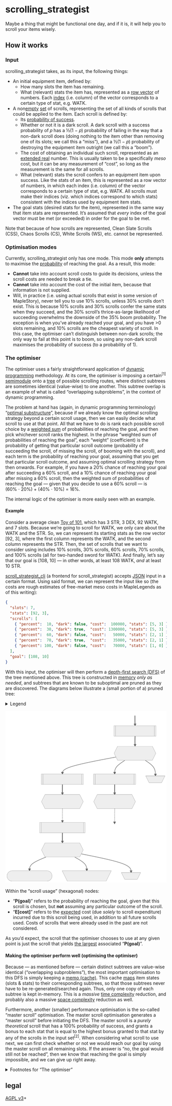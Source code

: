 # scrolling\_strategist

Maybe a thing that might be functional one day, and if it is, it will help you
to scroll your items wisely.

## How it works

### Input

scrolling\_strategist takes, as its input, the following things:

- An initial equipment item, defined by:
    - How many slots the item has remaining.
    - What (relevant) stats the item has, represented as a [row
      vector](https://en.wikipedia.org/wiki/Row_and_column_vectors) of numbers.
      Each [index](https://en.wikipedia.org/wiki/Index_notation) (i\.e. column)
      of the vector corresponds to a certain type of stat, e\.g. WATK.
- A non[empty](https://en.wikipedia.org/wiki/Empty_set) [set][set] of scrolls,
  representing the set of all kinds of scrolls that could be applied to the
  item. Each scroll is defined by:
    - Its [probability of
      success](https://en.wikipedia.org/wiki/Bernoulli_process).
    - Whether or not it is a dark scroll. A dark scroll with a success
      probability of 𝑝 has a ½(1 − 𝑝) probability of failing in the way that
      a non-dark scroll does (doing nothing to the item other than removing one
      of its slots; we call this a “miss”), and a ½(1 − 𝑝) probability of
      destroying the equipment item outright (we call this a “boom”).
    - The cost of obtaining an individual such scroll, represented as an
      [extended real](https://en.wikipedia.org/wiki/Extended_real_number_line)
      number. This is usually taken to be a specifically _meso_ cost, but it
      can be any measurement of “cost”, so long as the measurement is the same
      for all scrolls.
    - What (relevant) stats the scroll confers to an equipment item upon
      success. Like the stats of an item, this is represented as a row vector
      of numbers, in which each index (i\.e. column) of the vector corresponds
      to a certain type of stat, e\.g. WATK. All scrolls must make their
      indices (viz. which indices correspond to which stats) consistent with
      the indices used by equipment item stats.
- The goal stats (desired stats for the item), represented in the same way that
  item stats are represented. It’s assumed that _every_ index of the goal
  vector must be met (or exceeded) in order for the goal to be met.

Note that because of how scrolls are represented, Clean Slate Scrolls (CSS),
Chaos Scrolls (CS), White Scrolls (WS), etc. cannot be represented.

### Optimisation modes

Currently, scrolling\_strategist only has one mode. This mode **only** attempts
to maximise the
[probability](https://en.wikipedia.org/wiki/Marginal_distribution) of reaching
the goal. As a result, this mode:

- **Cannot** take into account scroll costs to guide its decisions, unless the
  scroll costs are needed to break a tie.
- **Cannot** take into account the cost of the initial item, because that
  information is not supplied.
- Will, in practice (i\.e. using actual scrolls that exist in some version of
  MapleStory), never tell you to use 10% scrolls, unless 30% scrolls don’t
  exist. This is because 10% scrolls and 30% scrolls confer the same stats when
  they succeed, and the 30% scroll’s thrice-as-large likelihood of succeeding
  overwhelms the downside of the 35% boom probability. The exception is when
  you’ve already reached your goal, and you have \>0 slots remaining, and 10%
  scrolls are the cheapest variety of scroll. In this case, the optimiser can’t
  distinguish between non-dark scrolls; the only way to fail at this point is
  to boom, so using any non-dark scroll maximises the probability of success
  (to a probability of 1).

### The optimiser

The optimiser uses a fairly straightforward application of [dynamic
programming](https://en.wikipedia.org/wiki/Dynamic_programming) methodology. At
its core, the optimiser is imposing a certain<sup>\[1\]</sup>
[semimodule](https://en.wikipedia.org/wiki/Semimodule) onto a [tree][tree] of
possible scrolling routes, where distinct subtrees are sometimes identical
(value-wise) to one another. This subtree overlap is an example of what is
called “overlapping subproblems”, in the context of dynamic programming.

The problem at hand has (again, in dynamic programming terminology) “[optimal
substructure](https://en.wikipedia.org/wiki/Optimal_substructure)”, because if
we already know the optimal scrolling strategy beyond a certain scroll usage,
then we can easily decide what scroll to use at that point. All that we have to
do is rank each possible scroll choice by a [weighted
sum](https://en.wikipedia.org/wiki/Linear_combination) of probabilities of
reaching the goal, and then pick whichever scroll ranks the highest. In the
phrase “weighted sum of probabilities of reaching the goal”, each “weight”
(coefficient) is the probability of getting that particular scroll outcome
(probability of succeeding the scroll, of missing the scroll, of booming with
the scroll), and each term is the probability of reaching your goal, assuming
that you get that particular scroll outcome, and assuming optimal scrolling
strategy from then onwards. For example, if you have a 20% chance of reaching
your goal after succeeding a 60% scroll, and a 10% chance of reaching your goal
after missing a 60% scroll, then the weighted sum of probabilities of reaching
the goal — given that you decide to use a 60% scroll — is
(60% ⋅ 20%) + (40% ⋅ 10%) = 16%.

The internal logic of the optimiser is more easily seen with an example.

#### Example

Consider a average clean [Toy of
101](https://maplelegends.com/lib/equip?id=1402038), which has 3 STR, 3 DEX, 92
WATK, and 7 slots. Because we’re going to scroll for WATK, we only care about
the WATK and the STR. So, we can represent its starting stats as the row vector
\[92, 3\], where the first column represents the WATK, and the second column
represents the STR. Then, the set of scrolls that we want to consider using
includes 10% scrolls, 30% scrolls, 60% scrolls, 70% scrolls, and 100% scrolls
(all for two-handed sword for WATK). And finally, let’s say that our goal is
\[108, 10\] — in other words, at least 108 WATK, _and_ at least 10 STR.

[scroll\_strategist\_cli](https://codeberg.org/deer/scroll_strategist_cli) (a
frontend for scroll\_strategist) accepts
[JSON](https://en.wikipedia.org/wiki/JSON) input in a certain format. Using
said format, we can represent the input like so (the costs are rough estimates
of free-market meso costs in MapleLegends as of this writing):

```json
{
  "slots": 7,
  "stats": [92, 3],
  "scrolls": [
    { "percent":  10, "dark": false, "cost":  100000, "stats": [5, 3] },
    { "percent":  30, "dark": true,  "cost": 1300000, "stats": [5, 3] },
    { "percent":  60, "dark": false, "cost":   50000, "stats": [2, 1] },
    { "percent":  70, "dark": true,  "cost":   35000, "stats": [2, 1] },
    { "percent": 100, "dark": false, "cost":   70000, "stats": [1, 0] }
  ],
  "goal": [108, 10]
}
```

With this input, the optimiser will then perform a [depth-first search
(DFS)][dfs] of the tree mentioned above. This tree is constructed in
[memory](https://en.wikipedia.org/wiki/Computer_memory) _only as needed_, and
subtrees that are known to be suboptimal are pruned as they are discovered. The
diagrams below illustrate a (small portion of a) pruned tree:

<details>
<summary>Legend</summary>

![Legend for the diagram below](legend.svg "Legend for the diagram below")

</details>

![Example illustration of a small portion of a pruned tree](example_tree.svg "Example illustration of a small portion of a pruned tree")

Within the “scroll usage” (hexagonal) nodes:

- “**P(goal)**” refers to the probability of reaching the goal, given that this
  scroll is chosen, but **not** assuming any particular outcome of the scroll.
- “**E\[cost\]**” refers to the
  [expected](https://en.wikipedia.org/wiki/Expected_value) cost (due _solely_
  to scroll expenditure) incurred due to this scroll being used, in addition to
  all future scrolls used. Costs of scrolls that were already used in the past
  are not considered.

As you’d expect, the scroll that the optimiser chooses to use at any given
point is just the scroll that yields [the
largest](https://en.wikipedia.org/wiki/Maxima_and_minima) associated
“**P(goal)**”.

#### Making the optimiser perform well (optimising the optimiser)

Because — as mentioned before — certain distinct subtrees are value-wise
identical (“overlapping subproblems”), the most important optimisation to this
DFS is simply keeping a [memo
(cache)](https://en.wikipedia.org/wiki/Memoization). This cache
[maps](https://en.wikipedia.org/wiki/Hash_table) item states (slots & stats) to
their corresponding subtrees, so that those subtrees never have to be
re-generated/searched again. Thus, only one copy of each subtree is kept
in-memory. This is a _massive_ [time
complexity](https://en.wikipedia.org/wiki/Time_complexity) reduction, and
probably also a massive [space
complexity](https://en.wikipedia.org/wiki/Space_complexity) reduction as well.

Furthermore, another (smaller) performance optimisation is the so-called
“master scroll” optimisation. The master scroll optimisation generates a
“master scroll” before initiating the DFS. The master scroll is a _purely
theoretical_ scroll that has a 100% probability of success, and grants a bonus
to each stat that is equal to the highest bonus granted to that stat by any of
the scrolls in the input set<sup>\[2\]</sup>. When considering what scroll to
use next, we can first check whether or not we would reach our goal by using
the master scroll on all remaining slots. If the answer is “no, the goal would
still not be reached”, then we know that reaching the goal is simply
impossible, and we can give up right away.

<details>
<summary>Footnotes for “The optimiser”</summary>

\[1\]: We’ll call the [semiring](https://en.wikipedia.org/wiki/Semiring)
underlying this semimodule “𝑅”. 𝑅 has, as its underlying set, the [unit
interval (ℐ)](https://en.wikipedia.org/wiki/Unit_interval), because its members
are probabilities (of getting a certain outcome after using a given scroll, or
of reaching the goal). Its additive
[operation](https://en.wikipedia.org/wiki/Binary_operation) is the
“[𝗆𝖺𝗑](https://en.wikipedia.org/wiki/Maxima_and_minima)” operation, which
takes in two [real numbers](https://en.wikipedia.org/wiki/Real_number), and
yields the larger (the **max**imum) of the two numbers. Its multiplicative
operation is just ordinary multiplication of real numbers (∗). So then, our
semiring 𝑅 is:

<div style="text-align:center;font-size:larger;">

𝑅 ≝ (ℐ, 𝗆𝖺𝗑, ∗).

</div>

To show that this is in fact a semiring, we can prove that it satisfies the
semiring axioms ([for
any](https://en.wikipedia.org/wiki/Universal_quantification) 𝑎, 𝑏, 𝑐 ∈ ℐ):

- (ℐ, 𝗆𝖺𝗑) is an
  [abelian](https://en.wikipedia.org/wiki/Commutative_property)
  [monoid](https://en.wikipedia.org/wiki/Monoid) with an
  [identity](https://en.wikipedia.org/wiki/Identity_element) called 0:
    - ℐ is [closed][closure] under 𝗆𝖺𝗑. The larger of two elements of ℐ has to
      be… an element of ℐ.
    - 𝗆𝖺𝗑 is
      [associative](https://en.wikipedia.org/wiki/Associative_property):
      𝗆𝖺𝗑{𝗆𝖺𝗑{𝑎, 𝑏}, 𝑐} = 𝗆𝖺𝗑{𝑎, 𝗆𝖺𝗑{𝑏, 𝑐}} = 𝗆𝖺𝗑{𝑎, 𝑏, 𝑐}.
    - 𝗆𝖺𝗑{𝑎, 0} = 𝑎 for any 𝑎 ∈ ℐ, because 0 is the unique minimum
      element of ℐ — anything is at least as large as 0. So 0 is the identity
      of 𝗆𝖺𝗑.
    - 𝗆𝖺𝗑 is commutative: 𝗆𝖺𝗑{𝑎, 𝑏} = 𝗆𝖺𝗑{𝑏, 𝑎}.
- (ℐ, ∗) is a monoid with an identity called 1:
    - ℐ is [closed][closure] under ∗. Multiplying two numbers in the unit
      interval can never yield a number greater than 1, as multiplying by a
      number in the unit interval can’t make a number larger — at best, you can
      just not change its value (by multiplying by 1). Similarly, multiplying
      two numbers in the unit interval can never yield a number less than 0, as
      none of the elements of the unit interval are
      [negative](https://en.wikipedia.org/wiki/Negative_number).
    - ∗ is [associative](https://en.wikipedia.org/wiki/Associative_property);
      it inherits this property from ordinary multiplication of real numbers.
    - 1 is the identity element: 1 ∗ 𝑎 = 𝑎 = 𝑎 ∗ 1.
    - ∗ is commutative; it inherits this property from ordinary multiplication
      of real numbers.
- ∗ [left-distributes and
  right-distributes](https://en.wikipedia.org/wiki/Distributive_property) over
  𝗆𝖺𝗑:
    - 𝑎 ∗ 𝗆𝖺𝗑{𝑏, 𝑐} = 𝗆𝖺𝗑{𝑎 ∗ 𝑏, 𝑎 ∗ 𝑐}. Multiplying by a larger
      nonnegative real number always gets you a larger result.
    - 𝗆𝖺𝗑{𝑎, 𝑏} ∗ 𝑐 = 𝗆𝖺𝗑{𝑎 ∗ 𝑐, 𝑏 ∗ 𝑐}. This follows from the
      above, combined with the commutativity of ∗.
- Multiplication by 0
  [annihilates](https://en.wikipedia.org/wiki/Absorbing_element) 𝑅:
  0 ∗ 𝑎 = 0 = 𝑎 ∗ 0.

And 𝑅 really is just a semiring, and not a [ring][ring], because inverse
elements for 𝗆𝖺𝗑 are not possible.

To build a semimodule on top of our semiring 𝑅, we introduce an abelian monoid
𝑀:

<div style="text-align:center;font-size:larger;">

𝑀 ≝ (ℐ<sup>3</sup>, 𝗆𝖺𝗑<sup>3</sup>).

</div>

ℐ<sup>3</sup> is just
ℐ [×](https://en.wikipedia.org/wiki/Cartesian_product) ℐ × ℐ, i\.e. a
[triple](https://en.wikipedia.org/wiki/Tuple) (𝑎, 𝑏, 𝑐) for some
𝑎, 𝑏, 𝑐 ∈ ℐ. Alternatively, we can write each element as a row vector:
\[𝑎, 𝑏, 𝑐\]. And 𝗆𝖺𝗑<sup>3</sup> is just 𝗆𝖺𝗑 applied component-wise:

<div style="text-align:center;font-size:larger;">

𝗆𝖺𝗑<sup>3</sup>{\[𝑎, 𝑏, 𝑐\], \[𝑑, 𝑒, 𝑓\]} ≝
\[𝗆𝖺𝗑{𝑎, 𝑑}, 𝗆𝖺𝗑{𝑏, 𝑒}, 𝗆𝖺𝗑{𝑐, 𝑓}\].

</div>

Then, we introduce the “[scalar
multiplication](https://en.wikipedia.org/wiki/Scalar_multiplication)” operation
(⋅):

<div style="text-align:center;font-size:larger;">

𝑎 ⋅ \[𝑏, 𝑐, 𝑑\] ≝ \[𝑎 ∗ 𝑏, 𝑎 ∗ 𝑐, 𝑎 ∗ 𝑑\].

</div>

This means that (⋅) is defined more or less identically to scalar
multiplication over ℝ<sup>3</sup>.

Then, our semimodule 𝑆<sub>𝑅</sub> is just:

<div style="text-align:center;font-size:larger;">

𝑆<sub>𝑅</sub> ≝ (𝑅, 𝑀, ⋅).

</div>

To prove that this really is a semimodule, we can show that it satisfies the
semimodule axioms (for any 𝑣, 𝑤 ∈ 𝑀):

- 𝑎 ⋅ 𝗆𝖺𝗑<sup>3</sup>{𝑣, 𝑤} = 𝗆𝖺𝗑<sup>3</sup>{𝑎 ⋅ 𝑣, 𝑎 ⋅ 𝑤}. This
  follows from the combination of 𝑅 being a semiring (particularly the
  distributive property), with both 𝗆𝖺𝗑<sup>3</sup> and (⋅) being defined
  component-wise.
- 𝗆𝖺𝗑{𝑎, 𝑏} ⋅ 𝑣 = 𝗆𝖺𝗑<sup>3</sup>{𝑎 ⋅ 𝑣, 𝑏 ⋅ 𝑣}. This also follows
  from the combination of 𝑅 being a semiring (particularly the distributive
  property), with both 𝗆𝖺𝗑<sup>3</sup> and (⋅) being defined component-wise.
- (𝑎 ∗ 𝑏) ⋅ 𝑣 = 𝑎 ⋅ (𝑏 ⋅ 𝑣). This follows from the associativity of ∗,
  and the fact that (⋅) is defined in terms of ∗.
- 1 ⋅ 𝑣 = 𝑣. This follows from 1 being the identity element of ∗.
- 0<sub>𝑅</sub> ⋅ 𝑣 = 𝑎 ⋅ 0<sub>𝑀</sub> = 0<sub>𝑀</sub> = \[0, 0, 0\].
  This follows from 0 being the annihilating element of ∗.

The whole reason why we want the 𝗆𝖺𝗑 (and thus also 𝗆𝖺𝗑<sup>3</sup>)
operation is because this is the operation that we apply to choose between one
or more competing strategies. Whichever one maximises the probability of
reaching the goal is the chosen strategy. And our ∗ (and thus also ⋅) operation
corresponds to the fact that, for any two [independent][independence]
[events][event] 𝑒<sub>1</sub> [⫫][independence] 𝑒<sub>2</sub>,

<div style="text-align:center;font-size:larger;">

[𝖯][p](𝑒<sub>1</sub> [∩][intersection] 𝑒<sub>2</sub>) =
𝖯(𝑒<sub>1</sub>) ∗ 𝖯(𝑒<sub>2</sub>).

</div>

Independence is guaranteed by the fact that every scroll application is a
totally independent event — independent of everything, unless you happen to
know the internal state of the server’s
[PRNG](https://en.wikipedia.org/wiki/Pseudorandom_number_generator)…!

Using a given scroll yields three possible outcomes (technically, not all are
necessarily “possible”; some may have probability 0, [so long as the sum of all
three is 1](https://en.wikipedia.org/wiki/Law_of_total_probability)):

- Success.
- Miss.
- Boom.

Each one of these outcomes yields some equip as a result (or no equip at all,
in the case of a boom), and we can look ahead to see what the probability is of
reaching our goal, given some yielded equip (and given the optimal scrolling
strategy). So, each one of these outcomes has two probabilities attached to it:
the probability that the outcome happens at all (e\.g. 40% for a “miss” of a
60% scroll), and the probability of reaching the goal, given that the outcome
does happen. We can aggregate the outcome probabilities into an element
𝑜 ∈ ℐ<sup>3</sup> (e\.g. 𝑜 = \[0\.3, 0\.35, 0\.35\] for a 30% scroll), and
the corresponding goal-reaching probabilities into another element
𝑔 ∈ ℐ<sup>3</sup>. Then, the overall probability of reaching the goal by using
this scroll is just the [dot
product](https://en.wikipedia.org/wiki/Dot_product) ⟨𝑜, 𝑔⟩ of these two
vectors:

<div style="text-align:center;font-size:larger;">

<!-- markdownlint-disable line-length -->

⟨𝑜, 𝑔⟩ ≝ (𝑜<sub>1</sub> ∗ 𝑔<sub>1</sub>) + (𝑜<sub>2</sub> ∗ 𝑔<sub>2</sub>) + (𝑜<sub>3</sub> ∗ 𝑔<sub>3</sub>).

<!-- markdownlint-enable line-length -->

</div>

This yields an element of 𝑅 (i\.e. an element of ℐ), which we can then do more
semiring-y things with. Do note that when defining ⟨□, △⟩, we’re using ordinary
addition of real numbers, _not_ 𝗆𝖺𝗑. This is because we don’t have a choice
in which scroll outcome we get; we can only decide which scroll to use, and
RNGsus does the rest. So, the best that we can do is calculate an
[expectation](https://en.wikipedia.org/wiki/Expected_value).

You might reasonably wonder what the 𝗆𝖺𝗑<sup>3</sup> operation is used for,
or what it signifies. In this case, it’s not actually important; it has no
particular meaning (but also see <sup>\[2\]</sup> for the application of this
operation to stat vectors). However, it is both:

- A natural component-wise extension of 𝗆𝖺𝗑,
- _and_ sufficient to make 𝑀 an abelian monoid, and 𝑆<sub>𝑅</sub> a semimodule.

The operation that we _actually_ want to get out of 𝑆<sub>𝑅</sub> being a
semimodule is (⋅), i\.e. scalar multiplication. As mentioned above, our ∗ (and
thus also ⋅) operation corresponds to the [conjunction][intersection] of
independent events. In particular, for some
𝐞 = \[𝑒<sub>1</sub>, 𝑒<sub>2</sub>, 𝑒<sub>3</sub>\], and some event
𝑓 ⫫ 𝐞, we have:

<div style="text-align:center;font-size:larger;">

\[𝖯(𝑓 ∩ 𝑒<sub>1</sub>), 𝖯(𝑓 ∩ 𝑒<sub>2</sub>), 𝖯(𝑓 ∩ 𝑒<sub>3</sub>)\] =
𝖯(𝑓 ∩ 𝐞) = 𝖯(𝑓) ⋅ 𝖯(𝐞).

</div>

This equation lets us obtain, for example, the probabilities of getting the
various scroll outcomes at a certain scroll choice within our scrolling
strategy (e\.g. \[passing, missing, booming\] a certain 30% scroll), before we
even start scrolling. If we know the probability of getting to that point in
the strategy (call this probability 𝖯(𝑓)), then we can just scalar-multiply
that probability by the scroll’s outcome probability vector (in this case,
\[30%, 35%, 35%\], because it’s a 30% scroll). The result is then:

<div style="text-align:center;font-size:larger;">

\[𝖯(𝑓) ∗ 30%, 𝖯(𝑓) ∗ 35%, 𝖯(𝑓) ∗ 35%\].

</div>

And of course, as mentioned before, the “inner product” (dot product) of two
such vectors is crucial to the operation of the optimiser.

---

\[2\]: Think 𝗆𝖺𝗑<sup>3</sup>, but more like 𝗆𝖺𝗑<sup>𝑛</sup>, where 𝑛 is
the number of columns/indices in the stat vectors. The stat vector of the
master scroll is 𝗆𝖺𝗑<sup>𝑛</sup> of the stat vectors of all of the scrolls
in the input set.

</details>

[set]: https://en.wikipedia.org/wiki/Set_(mathematics)
[tree]: https://en.wikipedia.org/wiki/Tree_(graph_theory)
[dfs]: https://en.wikipedia.org/wiki/Depth-first_search
[closure]: https://en.wikipedia.org/wiki/Closure_(mathematics)
[ring]: https://en.wikipedia.org/wiki/Ring_(mathematics)
[intersection]: https://en.wikipedia.org/wiki/Intersection_(set_theory)
[independence]: https://en.wikipedia.org/wiki/Independence_(probability_theory)
[event]: https://en.wikipedia.org/wiki/Event_(probability_theory)
[p]: https://en.wikipedia.org/wiki/Probability

## legal

[AGPL v3](https://www.gnu.org/licenses/agpl-3.0)+
